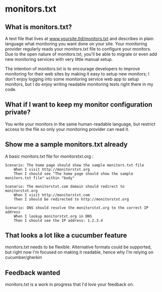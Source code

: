 # monitors.txt

## What is monitors.txt?
A text file that lives at www.yoursite.tld/monitors.txt and describes in plain language what monitoring you want done on your site.
Your monitoring provider regularly reads your monitors.txt file to configure your monitors. Due to the open nature of monitors.txt,
you'll be able to migrate or even add new monitoring services with very little manual setup.

The intention of monitors.txt is to encourage developers to improve monitoring for their web sites by making it easy to setup new monitors;
I don't enjoy logging into some monitoring service web app to setup monitors, but I do enjoy writing readable monitoring tests right there in my code.

## What if I want to keep my monitor configuration private?
You write your monitors in the same human-readable language, but restrict access to the file so only your monitoring provider can read it.

## Show me a sample monitors.txt already

A basic monitors.txt file for monitorstxt.org :

	Scenario: The home page should show the sample monitors.txt file
		When I visit http://monitorstxt.org
		Then I should see "The home page should show the sample monitors.txt file" within "body"

	Scenario: The monitorstxt.com domain should redirect to monitorstxt.org
		When I visit http://monitorstxt.com
		Then I should be redirected to http://monitorstxt.org

	Scenario: DNS should resolve the monitorstxt.org to the correct IP address
		When I lookup monitorstxt.org in DNS
		Then I should see the IP address: 1.2.3.4



## That looks a lot like a cucumber feature
monitors.txt needs to be flexible. Alternative formats could be supported, but right now I'm focused on making it readable, hence why 
I'm relying on cucumber/gherkin

## Feedback wanted
monitors.txt is a work in progress that I'd love your feedback on.
